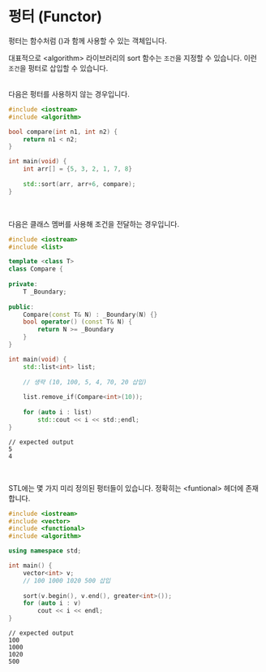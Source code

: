 # 펑터 (Functor)

펑터는 함수처럼 ()과 함께 사용할 수 있는 객체입니다.

대표적으로 \<algorithm> 라이브러리의 sort 함수는 `조건`을 지정할 수 있습니다. 이런 `조건`을 펑터로 삽입할 수 있습니다.

<br>
다음은 펑터를 사용하지 않는 경우입니다.

```c++
#include <iostream>
#include <algorithm>

bool compare(int n1, int n2) {
    return n1 < n2;
}

int main(void) {
    int arr[] = {5, 3, 2, 1, 7, 8}
    
    std::sort(arr, arr+6, compare);
}
```

<br>

다음은 클래스 멤버를 사용해 조건을 전달하는 경우입니다.

```c++
#include <iostream>
#include <list>

template <class T>
class Compare {
    
private:
	T _Boundary;
    
public:
    Compare(const T& N) : _Boundary(N) {}
    bool operator() (const T& N) {
        return N >= _Boundary
    }
}

int main(void) {
    std::list<int> list;
    
    // 생략 (10, 100, 5, 4, 70, 20 삽입)
    
    list.remove_if(Compare<int>(10));
    
    for (auto i : list)
        std::cout << i << std:;endl;
}
```

```
// expected output
5
4
```

<br>

STL에는 몇 가지 미리 정의된 펑터들이 있습니다. 정확히는 \<funtional> 헤더에 존재합니다.

```c++
#include <iostream>
#include <vector>
#include <functional>
#include <algorithm>

using namespace std;

int main() {
    vector<int> v;
    // 100 1000 1020 500 삽입
    
    sort(v.begin(), v.end(), greater<int>());
    for (auto i : v)
        cout << i << endl;
}
```

```
// expected output
100
1000
1020
500
```



